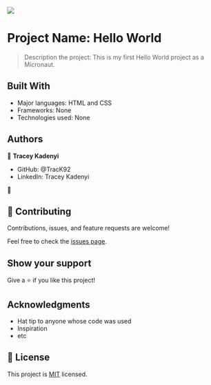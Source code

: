 ![](https://img.shields.io/badge/Microverse-blueviolet)

# Project Name: Hello World

> Description the project: This is my first Hello World project as a Micronaut.


## Built With

- Major languages: HTML and CSS
- Frameworks: None
- Technologies used: None


## Authors

👤 **Tracey Kadenyi**

- GitHub: @TracK92
- LinkedIn: Tracey Kadenyi

👤
## 🤝 Contributing

Contributions, issues, and feature requests are welcome!

Feel free to check the [issues page](../../issues/).

## Show your support

Give a ⭐️ if you like this project!

## Acknowledgments

- Hat tip to anyone whose code was used
- Inspiration
- etc

## 📝 License

This project is [MIT](./MIT.md) licensed.
